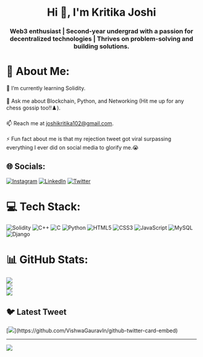<h1 align="center">Hi 👋, I'm Kritika Joshi</h1>
<h3 align="center">Web3 enthusiast | Second-year undergrad with a passion for decentralized technologies | Thrives on problem-solving and building solutions.</h3>

# 💫 About Me:
🌱 I’m currently learning Solidity.<br><br>💬 Ask me about Blockchain, Python, and Networking (Hit me up for any chess gossip too!!♟️).<br><br>📫 Reach me at joshikritika102@gmail.com.<br><br>⚡ Fun fact about me is that my rejection tweet got viral surpassing everything I ever did on social media to glorify me.😭<br>


## 🌐 Socials:
[![Instagram](https://img.shields.io/badge/Instagram-%23E4405F.svg?logo=Instagram&logoColor=white)](https://www.instagram.com/kriii_1024/) [![LinkedIn](https://img.shields.io/badge/LinkedIn-%230077B5.svg?logo=linkedin&logoColor=white)](https://www.linkedin.com/in/kritika-joshi-/) [![Twitter](https://img.shields.io/badge/Twitter-%231DA1F2.svg?logo=Twitter&logoColor=white)](https://twitter.com/Kjo22_) 

# 💻 Tech Stack:
![Solidity](https://img.shields.io/badge/Solidity-%23363636.svg?style=for-the-badge&logo=solidity&logoColor=white) ![C++](https://img.shields.io/badge/c++-%2300599C.svg?style=for-the-badge&logo=c%2B%2B&logoColor=white) ![C](https://img.shields.io/badge/c-%2300599C.svg?style=for-the-badge&logo=c&logoColor=white) ![Python](https://img.shields.io/badge/python-3670A0?style=for-the-badge&logo=python&logoColor=ffdd54) ![HTML5](https://img.shields.io/badge/html5-%23E34F26.svg?style=for-the-badge&logo=html5&logoColor=white) ![CSS3](https://img.shields.io/badge/css3-%231572B6.svg?style=for-the-badge&logo=css3&logoColor=white) ![JavaScript](https://img.shields.io/badge/javascript-%23323330.svg?style=for-the-badge&logo=javascript&logoColor=%23F7DF1E) ![MySQL](https://img.shields.io/badge/mysql-%2300f.svg?style=for-the-badge&logo=mysql&logoColor=white) ![Django](https://img.shields.io/badge/django-%23092E20.svg?style=for-the-badge&logo=django&logoColor=white)    
# 📊 GitHub Stats:
![](https://github-readme-stats.vercel.app/api?username=KritikaJoshi22&theme=dark&hide_border=false&include_all_commits=true&count_private=true)<br/>
![](https://github-readme-streak-stats.herokuapp.com/?user=KritikaJoshi22&theme=dark&hide_border=false)<br/>
![](https://github-readme-stats.vercel.app/api/top-langs/?username=KritikaJoshi22&theme=dark&hide_border=false&include_all_commits=true&count_private=true&layout=compact)

## 🐦 Latest Tweet
[![](https://gtce.itsvg.in/api?username=Kjo22_)](https://github.com/VishwaGauravIn/github-twitter-card-embed)

---
[![](https://visitcount.itsvg.in/api?id=KritikaJoshi22&icon=0&color=0)](https://visitcount.itsvg.in)

<!-- Proudly created with GPRM ( https://gprm.itsvg.in ) -->
